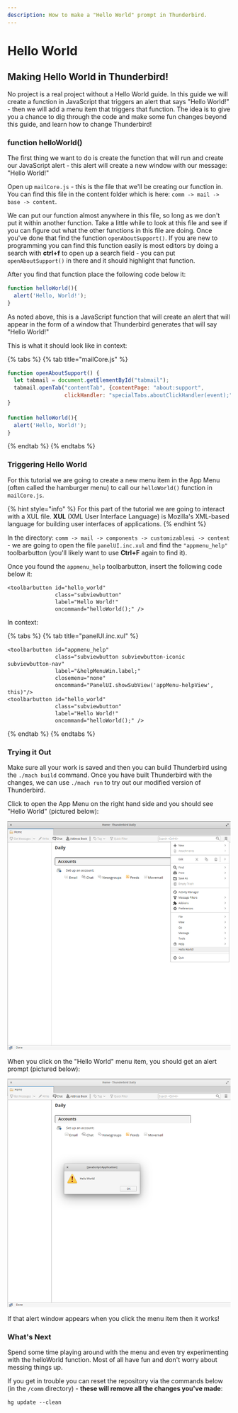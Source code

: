 ```yaml
---
description: How to make a "Hello World" prompt in Thunderbird.
---
```


# Hello World

## Making Hello World in Thunderbird!

No project is a real project without a Hello World guide. In this guide we will create a function in JavaScript that triggers an alert that says "Hello World!" - then we will add a menu item that triggers that function. The idea is to give you a chance to dig through the code and make some fun changes beyond this guide, and learn how to change Thunderbird!

### function helloWorld\(\)

The first thing we want to do is create the function that will run and create our JavaScript alert - this alert will create a new window with our message: "Hello World!"

Open up `mailCore.js` - this is the file that we'll be creating our function in. You can find this file in the content folder which is here: `comm -> mail -> base -> content`.

We can put our function almost anywhere in this file, so long as we don't put it within another function. Take a little while to look at this file and see if you can figure out what the other functions in this file are doing. Once you've done that find the function `openAboutSupport()`. If you are new to programming you can find this function easily is most editors by doing a search with **ctrl+f** to open up a search field - you can put `openAboutSupport()` in there and it should highlight that function.

After you find that function place the following code below it:

```javascript
function helloWorld(){
  alert('Hello, World!');
}
```

As noted above, this is a JavaScript function that will create an alert that will appear in the form of a window that Thunderbird generates that will say "Hello World!"

This is what it should look like in context:

{% tabs %}
{% tab title="mailCore.js" %}
```javascript
function openAboutSupport() {
  let tabmail = document.getElementById("tabmail");
  tabmail.openTab("contentTab", {contentPage: "about:support",
                  clickHandler: "specialTabs.aboutClickHandler(event);" });
}

function helloWorld(){
  alert('Hello, World!');
}
```
{% endtab %}
{% endtabs %}

### Triggering Hello World

For this tutorial we are going to create a new menu item in the App Menu \(often called the hamburger menu\) to call our `helloWorld()` function in `mailCore.js`.

{% hint style="info" %}
For this part of the tutorial we are going to interact with a XUL file. **XUL** \(XML User Interface Language\) is Mozilla's XML-based language for building user interfaces of applications.
{% endhint %}

In the directory: `comm -> mail -> components -> customizableui -> content` - we are going to open the file `panelUI.inc.xul` and find the `"appmenu_help"` toolbarbutton \(you'll likely want to use **Ctrl+F** again to find it\).

Once you found the `appmenu_help` toolbarbutton, insert the following code below it:

```markup
<toolbarbutton id="hello_world"
               class="subviewbutton"
               label="Hello World!"
               oncommand="helloWorld();" />
```

In context:

{% tabs %}
{% tab title="panelUI.inc.xul" %}
```markup
<toolbarbutton id="appmenu_help"
               class="subviewbutton subviewbutton-iconic subviewbutton-nav"
               label="&helpMenuWin.label;"
               closemenu="none"
               oncommand="PanelUI.showSubView('appMenu-helpView', this)"/>
<toolbarbutton id="hello_world"
               class="subviewbutton"
               label="Hello World!"
               oncommand="helloWorld();" />
```
{% endtab %}
{% endtabs %}

### Trying it Out

Make sure all your work is saved and then you can build Thunderbird using the `./mach build` command. Once you have built Thunderbird with the changes, we can use `./mach run` to try out our modified version of Thunderbird.

Click to open the App Menu on the right hand side and you should see "Hello World" \(pictured below\):

![Hello World in the App Menu](../.gitbook/assets/hello_world_menu_item.png)

When you click on the "Hello World" menu item, you should get an alert prompt \(pictured below\):

![](../.gitbook/assets/hello_world_pop_up.png)

If that alert window appears when you click the menu item then it works!

### What's Next

Spend some time playing around with the menu and even try experimenting with the helloWorld function. Most of all have fun and don't worry about messing things up.

If you get in trouble you can reset the repository via the commands below \(in the `/comm` directory\) - **these will remove all the changes you've made**:

```text
hg update --clean
```

